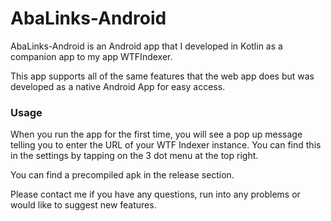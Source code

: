 # AbaLinks-Android

AbaLinks-Android is an Android app that I developed in Kotlin as a companion app to my app WTFIndexer. 

This app supports all of the same features that the web app does but was developed as a native Android App for easy access.

### Usage

When you run the app for the first time, you will see a pop up message telling you to enter the URL of your WTF Indexer instance. You can find this in the settings by tapping on the 3 dot menu at the top right.

You can find a precompiled apk in the release section.

Please contact me if you have any questions, run into any problems or would like to suggest new features. 
